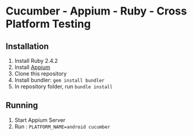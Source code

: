 # Cucumber - Appium - Ruby - Cross Platform Testing

## Installation

1. Install Ruby 2.4.2
2. Install [Appium](http://appium.io/) 
3. Clone this repository
4. Install bundler: `gem install bundler`
5. In repository folder, run `bundle install`

## Running

1. Start Appium Server
2. Run : `PLATFORM_NAME=android cucumber`
